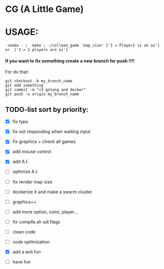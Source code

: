 CG (A Little Game)
============================
# **USAGE:**
` cmake . ;  make ; ./colleen_game 'map_size' ['1 = Player2 is an ai'] or  ['2 = 2 players are ai']`

#### **If you want to fix something create a new branch for push !!!!**

For do that:
```
git checkout -b my_branch_name
git add something
git commit -m "<3 golang and docker"
git push -u origin my_branch_name
```

## TODO-list sort by priority:

- [x] fix typo

- [x] fix not responding when waiting input

- [x] fix graphics + check all games

- [x] add mouse control

- [x] add A.I.

- [ ] optimize A.I.

- [ ] fix render map size

- [ ] dockerize it and make a swarm cluster

- [ ] graphics++

- [ ] add more option, color, player...

- [ ] fix compile.sh sdl flags

- [ ] clean code

- [ ] code optimization

- [x] add a exit fun

- [ ] have fun

